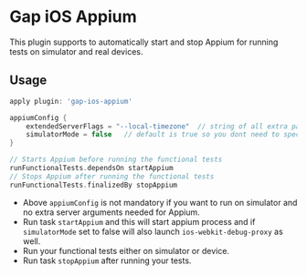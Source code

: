 Gap iOS Appium
===============

This plugin supports to automatically start and stop Appium for running tests on simulator and real devices.

## Usage

```groovy
apply plugin: 'gap-ios-appium'

appiumConfig {
    extendedServerFlags = "--local-timezone"  // string of all extra parameters that we want to send to appium
    simulatorMode = false   // default is true so you dont need to specify if you just want to run on simulator
}

// Starts Appium before running the functional tests
runFunctionalTests.dependsOn startAppium
// Stops Appium after running the functional tests
runFunctionalTests.finalizedBy stopAppium
```

* Above `appiumConfig` is not mandatory if you want to run on simulator and no extra server arguments needed for Appium.
* Run task `startAppium` and this will start appium process and if `simulatorMode` set to false will also launch `ios-webkit-debug-proxy` as well.
* Run your functional tests either on simulator or device.
* Run task `stopAppium` after running your tests.

